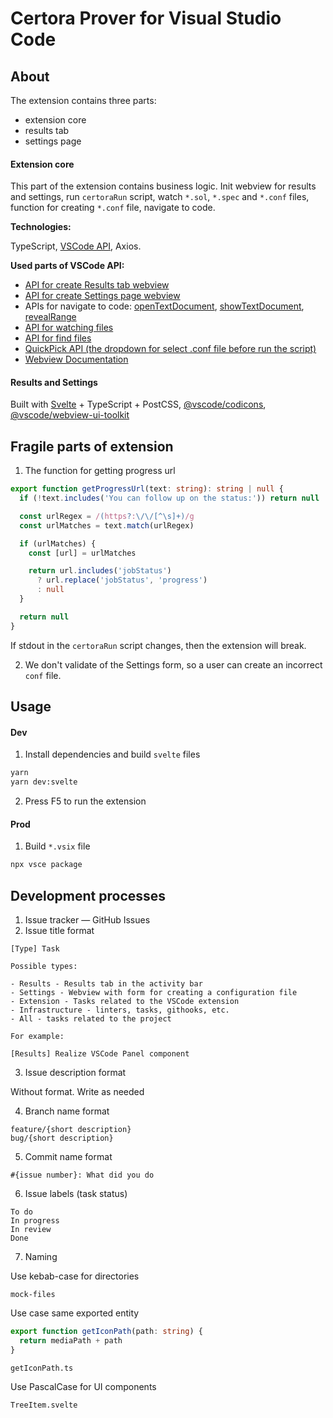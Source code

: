 # Certora Prover for Visual Studio Code

## About

The extension contains three parts:

- extension core
- results tab
- settings page

#### Extension core

This part of the extension contains business logic. Init webview for results and settings, run `certoraRun` script, watch `*.sol`, `*.spec` and `*.conf` files, function for creating `*.conf` file, navigate to code.

**Technologies:**

TypeScript, [VSCode API](https://code.visualstudio.com/api), Axios.

**Used parts of VSCode API:**

- [API for create Results tab webview](https://code.visualstudio.com/api/references/vscode-api#window.registerWebviewViewProvider)
- [API for create Settings page webview](https://code.visualstudio.com/api/references/vscode-api#window.createWebviewPanel)
- APIs for navigate to code: [openTextDocument](https://code.visualstudio.com/api/references/vscode-api/#workspace.openTextDocument), [showTextDocument](https://code.visualstudio.com/api/references/vscode-api/#workspace.showTextDocument), [revealRange](https://code.visualstudio.com/api/references/vscode-api/#TextEditor.revealRange)
- [API for watching files](https://code.visualstudio.com/api/references/vscode-api/#workspace.createFileSystemWatcher)
- [API for find files](https://code.visualstudio.com/api/references/vscode-api/#workspace.findFiles)
- [QuickPick API (the dropdown for select .conf file before run the script)](https://code.visualstudio.com/api/references/vscode-api#window.createQuickPick)
- [Webview Documentation](https://code.visualstudio.com/api/extension-guides/webview)

#### Results and Settings

Built with [Svelte](https://svelte.dev/docs) + TypeScript + PostCSS, [@vscode/codicons](https://github.com/microsoft/vscode-codicons), [@vscode/webview-ui-toolkit](https://github.com/microsoft/vscode-webview-ui-toolkit)

## Fragile parts of extension

1. The function for getting progress url

```ts
export function getProgressUrl(text: string): string | null {
  if (!text.includes('You can follow up on the status:')) return null

  const urlRegex = /(https?:\/\/[^\s]+)/g
  const urlMatches = text.match(urlRegex)

  if (urlMatches) {
    const [url] = urlMatches

    return url.includes('jobStatus')
      ? url.replace('jobStatus', 'progress')
      : null
  }

  return null
}
```

If stdout in the `certoraRun` script changes, then the extension will break.

2. We don't validate of the Settings form, so a user can create an incorrect `conf` file.

## Usage

#### Dev

1. Install dependencies and build `svelte` files
```sh
yarn
yarn dev:svelte
```

2. Press F5 to run the extension

#### Prod

1. Build `*.vsix` file
```sh
npx vsce package
```

## Development processes

1. Issue tracker — GitHub Issues
2. Issue title format

```
[Type] Task

Possible types:

- Results - Results tab in the activity bar
- Settings - Webview with form for creating a configuration file
- Extension - Tasks related to the VSCode extension
- Infrastructure - linters, tasks, githooks, etc.
- All - tasks related to the project

For example:

[Results] Realize VSCode Panel component
```
3. Issue description format

Without format. Write as needed

4. Branch name format

```
feature/{short description}
bug/{short description}
```

5. Commit name format

```
#{issue number}: What did you do
```

6. Issue labels (task status)

```
To do
In progress
In review
Done
```

7. Naming

Use kebab-case for directories
```
mock-files
```

Use case same exported entity
```ts
export function getIconPath(path: string) {
  return mediaPath + path
}
```
```
getIconPath.ts
```

Use PascalCase for UI components
```
TreeItem.svelte
```
